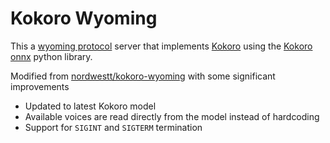 # Kokoro Wyoming

This a [wyoming protocol](https://github.com/rhasspy/wyoming) server that implements [Kokoro](https://huggingface.co/hexgrad/Kokoro-82M) using the [Kokoro onnx](https://github.com/thewh1teagle/kokoro-onnx) python library.

Modified from [nordwestt/kokoro-wyoming](https://github.com/nordwestt/kokoro-wyoming) with some significant improvements

  - Updated to latest Kokoro model
  - Available voices are read directly from the model instead of hardcoding
  - Support for `SIGINT` and `SIGTERM` termination
